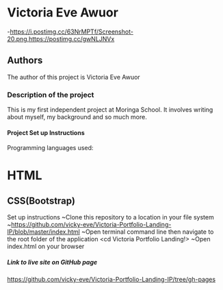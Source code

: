 # Victoria Eve Awuor
-https://i.postimg.cc/63NrMPTf/Screenshot-20.png,https://postimg.cc/gwNLJNVx
## Authors
The author of this project is Victoria Eve Awuor
### Description of the project
This is my first independent project at Moringa School. It involves writing about myself, my background and so much more.
#### Project Set up Instructions

Programming languages used:
# HTML
## CSS(Bootstrap)

Set up instructions
  ~Clone this repository to a location in your file system 
  ~https://github.com/vicky-eve/Victoria-Portfolio-Landing-IP/blob/master/index.html
  ~Open terminal command line then navigate to the root folder of the application <cd Victoria Portfolio Landing!>
  ~Open index.html on your browser

##### Link to live site on GitHub page
https://github.com/vicky-eve/Victoria-Portfolio-Landing-IP/tree/gh-pages


